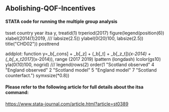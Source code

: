 ## Abolishing-QOF-Incentives

#### STATA code for running the multiple group analysis

tsset country year
itsa y, treatid(1) trperiod(2017) figure(legend(position(6)) xlabel(2014(1)2019,  ///
labsize(2.5)) ylabel(0(20)100, labsize(2.5)) title("CHD02")) posttrend

addplot: function y=_b[_cons] + _b[_z] + (_b[_t] + _b[_z_t])*(x-2014) + (_b[_x_t2017]*(x-2014)), range (2017 2019) lpattern (longdash) lcolor(gs10) yla(0(10)100, nogrid) ///
legend(rows(2) order(1 "Scotland observed" 4 "England observed" 2 "Scotland model" 5 "England model" 7 "Scotland counterfact.") symxsize(*0.8))

#### Please refer to the following article for full details about the itsa command:
https://www.stata-journal.com/article.html?article=st0389
